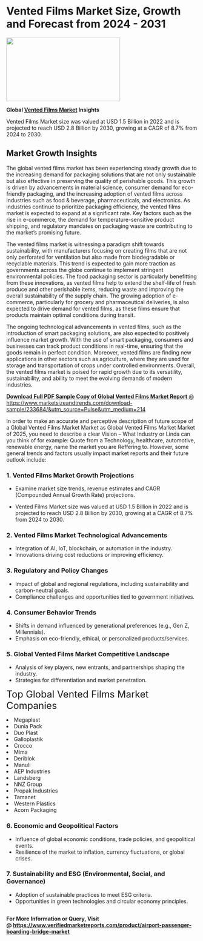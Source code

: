<H1>Vented Films Market Size, Growth and Forecast from 2024 - 2031</H1><img class="aligncenter size-medium wp-image-584254" src="https://thirdeyenews.in/wp-content/uploads/2024/09/Global-Market-Research-300x168.jpeg" alt="" width="300" height="168" /><p><strong>Global&nbsp;<a href="https://www.marketsizeandtrends.com/download-sample/233684/&amp;utm_source=Pulse&amp;utm_medium=214">Vented Films Market</a> Insights</strong></p><p>Vented Films Market size was valued at USD 1.5 Billion in 2022 and is projected to reach USD 2.8 Billion by 2030, growing at a CAGR of 8.7% from 2024 to 2030.</p><p><!DOCTYPE html> <html lang="en"> <head> <meta charset="UTF-8"> <meta name="viewport" content="width=device-width, initial-scale=1.0"> <title>Vented Films Market Growth Insights</title> </head> <body> <h2>Market Growth Insights</h2> <p> The global vented films market has been experiencing steady growth due to the increasing demand for packaging solutions that are not only sustainable but also effective in preserving the quality of perishable goods. This growth is driven by advancements in material science, consumer demand for eco-friendly packaging, and the increasing adoption of vented films across industries such as food & beverage, pharmaceuticals, and electronics. As industries continue to prioritize packaging efficiency, the vented films market is expected to expand at a significant rate. Key factors such as the rise in e-commerce, the demand for temperature-sensitive product shipping, and regulatory mandates on packaging waste are contributing to the market’s promising future. </p> <p> <a href="sample-download-link" target="_blank"></a> </p> <p> The vented films market is witnessing a paradigm shift towards sustainability, with manufacturers focusing on creating films that are not only perforated for ventilation but also made from biodegradable or recyclable materials. This trend is expected to gain more traction as governments across the globe continue to implement stringent environmental policies. The food packaging sector is particularly benefitting from these innovations, as vented films help to extend the shelf-life of fresh produce and other perishable items, reducing waste and improving the overall sustainability of the supply chain. The growing adoption of e-commerce, particularly for grocery and pharmaceutical deliveries, is also expected to drive demand for vented films, as these films ensure that products maintain optimal conditions during transit. </p> <p> The ongoing technological advancements in vented films, such as the introduction of smart packaging solutions, are also expected to positively influence market growth. With the use of smart packaging, consumers and businesses can track product conditions in real-time, ensuring that the goods remain in perfect condition. Moreover, vented films are finding new applications in other sectors such as agriculture, where they are used for storage and transportation of crops under controlled environments. Overall, the vented films market is poised for rapid growth due to its versatility, sustainability, and ability to meet the evolving demands of modern industries. </p> <p> <a href="more-info-link" target="_blank"></p><p><span class=""><strong>Download Full PDF Sample Copy of Global Vented Films Market Report</strong> @ <a href="https://www.marketsizeandtrends.com/download-sample/233684/&amp;utm_source=Pulse&amp;utm_medium=214" target="_blank">https://www.marketsizeandtrends.com/download-sample/233684/&amp;utm_source=Pulse&amp;utm_medium=214</a></span></p><p>In order to make an accurate and perceptive description of future scope of a Global&nbsp;Vented Films Market Market as Global&nbsp;Vented Films Market Market of 2025, you need to describe a clear Vision &ndash; What Industry or Linda can you think of for example: Quote from a Technology, healthcare, automotive, renewable energy, name the market you are Reffering to. However, some general trends and factors usually impact market reports and their future outlook include:</p><h3>1.&nbsp;<strong>Vented Films Market Growth Projections</strong></h3><ul><li>Examine market size trends, revenue estimates and CAGR (Compounded Annual Growth Rate) projections.</li><li><p>Vented Films Market size was valued at USD 1.5 Billion in 2022 and is projected to reach USD 2.8 Billion by 2030, growing at a CAGR of 8.7% from 2024 to 2030.</p></li></ul><h3>2.&nbsp;<strong>Vented Films Market Technological Advancements</strong></h3><ul><li>Integration of AI, IoT, blockchain, or automation in the industry.</li><li>Innovations driving cost reductions or improving efficiency.</li></ul><h3>3.&nbsp;<strong>Regulatory and Policy Changes</strong></h3><ul><li>Impact of global and regional regulations, including sustainability and carbon-neutral goals.</li><li>Compliance challenges and opportunities tied to government initiatives.</li></ul><h3>4.&nbsp;<strong>Consumer Behavior Trends</strong></h3><ul><li>Shifts in demand influenced by generational preferences (e.g., Gen Z, Millennials).</li><li>Emphasis on eco-friendly, ethical, or personalized products/services.</li></ul><h3>5.&nbsp;<strong>Global Vented Films Market Competitive Landscape</strong></h3><ul><li>Analysis of key players, new entrants, and partnerships shaping the industry.</li><li>Strategies for differentiation and market penetration.</li></ul><p data-pm-slice="1 1 []"><span style="color: inherit; font-family: inherit; font-size: 25px;">Top Global Vented Films Market Companies</span></p><div class="" data-test-id=""><p><li>Megaplast</li><li> Dunia Pack</li><li> Duo Plast</li><li> Galloplastik</li><li> Crocco</li><li> Mima</li><li> Deriblok</li><li> Manuli</li><li> AEP Industries</li><li> Landsberg</li><li> NNZ Group</li><li> Propak Industries</li><li> Tamanet</li><li> Western Plastics</li><li> Acorn Packaging</li></p></div><h3>6.&nbsp;<strong>Economic and Geopolitical Factors</strong></h3><ul><li>Influence of global economic conditions, trade policies, and geopolitical events.</li><li>Resilience of the market to inflation, currency fluctuations, or global crises.</li></ul><h3>7.&nbsp;<strong>Sustainability and ESG (Environmental, Social, and Governance)</strong></h3><ul><li>Adoption of sustainable practices to meet ESG criteria.</li><li>Opportunities in green technologies and circular economy principles.</li></ul><h2><strong style="font-size: 14px;">For More Information or Query, Visit @&nbsp;</strong><a style="background-color: #ffffff; font-size: 14px;" href="https://www.marketsizeandtrends.com/report/vented-films-market/" target="_blank">https://www.verifiedmarketreports.com/product/airport-passenger-boarding-bridge-market</a></h2>
